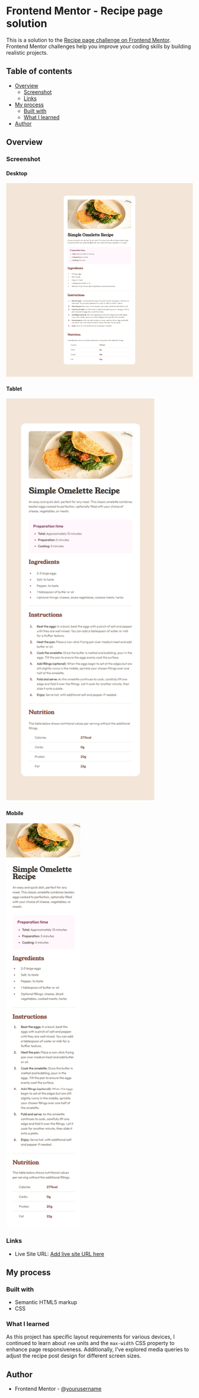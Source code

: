 # Frontend Mentor - Recipe page solution

This is a solution to the [Recipe page challenge on Frontend Mentor](https://www.frontendmentor.io/challenges/recipe-page-KiTsR8QQKm). Frontend Mentor challenges help you improve your coding skills by building realistic projects. 

## Table of contents

- [Overview](#overview)
  - [Screenshot](#screenshot)
  - [Links](#links)
- [My process](#my-process)
  - [Built with](#built-with)
  - [What I learned](#what-i-learned)
- [Author](#author)

## Overview

### Screenshot

#### Desktop
<img src="./assets/images/desktop.png" alt="Desktop" width="1000">

#### Tablet
<img src="./assets/images/tablet.png" alt="Tablet" width="400">

#### Mobile
<img src="./assets/images/mobile.png" alt="Mobile" width="200">

### Links

- Live Site URL: [Add live site URL here](https://recipe-page-pi-seven.vercel.app/)

## My process

### Built with

- Semantic HTML5 markup
- CSS

### What I learned

As this project has specific layout requirements for various devices, I continued to learn about `rem` units and the `max-width` CSS property to enhance page responsiveness. Additionally, I’ve explored media queries to adjust the recipe post design for different screen sizes.

## Author

- Frontend Mentor - [@yourusername](https://www.frontendmentor.io/profile/AlvaroPrates)
